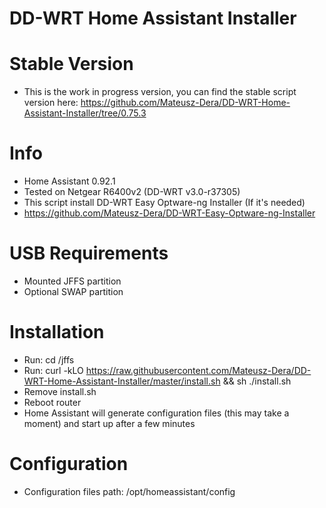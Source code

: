 # DD-WRT Home Assistant Installer

# Stable Version
  - This is the work in progress version, you can find the stable script version here: https://github.com/Mateusz-Dera/DD-WRT-Home-Assistant-Installer/tree/0.75.3
  
# Info
  - Home Assistant 0.92.1
  - Tested on Netgear R6400v2 (DD-WRT v3.0-r37305)
  - This script install DD-WRT Easy Optware-ng Installer (If it's needed)
  - https://github.com/Mateusz-Dera/DD-WRT-Easy-Optware-ng-Installer

# USB Requirements
 - Mounted JFFS partition
 - Optional SWAP partition

# Installation
 - Run: cd /jffs    
 - Run: curl -kLO https://raw.githubusercontent.com/Mateusz-Dera/DD-WRT-Home-Assistant-Installer/master/install.sh && sh ./install.sh
 - Remove install.sh
 - Reboot router
 - Home Assistant will generate configuration files (this may take a moment) and start up after a few minutes
 
# Configuration
 - Configuration files path: /opt/homeassistant/config
